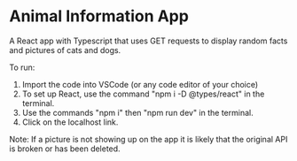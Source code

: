 # Animal Information App
A React app with Typescript that uses GET requests to display random facts and pictures of cats and dogs. <br>

To run:
1. Import the code into VSCode (or any code editor of your choice) <br>
2. To set up React, use the command "npm i -D @types/react" in the terminal.  
3. Use the commands "npm i" then "npm run dev" in the terminal. <br>
4. Click on the localhost link. 

Note: If a picture is not showing up on the app it is likely that the original API is broken or has been deleted.  
